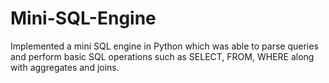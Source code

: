 # Mini-SQL-Engine
Implemented a mini SQL engine in Python which was able to parse queries and perform basic SQL operations such as SELECT, FROM, WHERE along with aggregates and joins.

